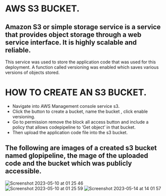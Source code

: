 # AWS S3 BUCKET.
## Amazon S3 or simple storage service is a service that provides object storage through a web service interface. It is highly scalable and reliable. 
This service was used to store the application code that was used for this deployment. A function called versioning was enabled which saves various versions of objects stored.

# HOW TO CREATE AN S3 BUCKET.
* Navigate into AWS Management console  service s3.
* Click the button to create a bucket, name the bucket , click enable versioning.
* Go to permission remove the block all access button and include a policy that allows codepipeline to ‘Get object’ in that bucket.
* Then upload the application code file into the s3 bucket. 

## The following are images of a created s3 bucket named glopipeline, the mage of the uploaded code and the bucket which was publicly accessible.


![Screenshot 2023-05-10 at 01 25 46](https://github.com/Egal212/DEVOPS-PROJECTS1.0/assets/114033502/f8cf1c37-16f0-4e34-bfb6-7c82c5d3bf1f)
![Screenshot 2023-05-10 at 01 25 59](https://github.com/Egal212/DEVOPS-PROJECTS1.0/assets/114033502/f5dd3f83-7108-4d20-83b7-19a2a4bc5729)
![Screenshot 2023-05-14 at 14 01 57](https://github.com/Egal212/DEVOPS-PROJECTS1.0/assets/114033502/65a05cbb-1271-46e4-b640-bd2910aa65c7)

